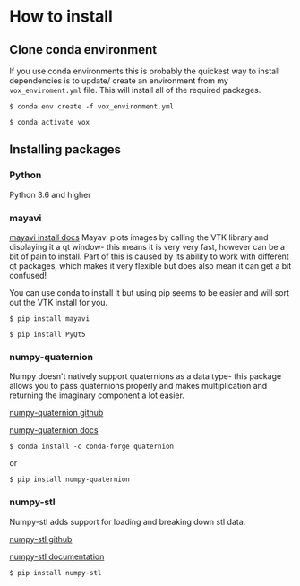 # How to install

## Clone conda environment

If you use conda environments this is probably the quickest way to install dependencies is to update/ create an environment from my `vox_enviroment.yml` file. This will install all of the required packages.

    $ conda env create -f vox_environment.yml

    $ conda activate vox

## Installing packages

### Python
Python 3.6 and higher

### mayavi

[mayavi install docs](https://docs.enthought.com/mayavi/mayavi/installation.html)
Mayavi plots images by calling the VTK library and displaying it a qt window- this means it is very very fast, however can be a bit of pain to install. Part of this is caused by its ability to work with different qt packages, which makes it very flexible but does also mean it can get a bit confused!

You can use conda to install it but using pip seems to be easier and will sort out the VTK install for you.

    $ pip install mayavi

    $ pip install PyQt5

### numpy-quaternion 

Numpy doesn't natively support quaternions as a data type- this package allows you to pass quaternions properly and makes multiplication and returning the imaginary component a lot easier.

[numpy-quaternion github](https://github.com/moble/quaternion)

[numpy-quaternion docs](https://quaternion.readthedocs.io/en/latest/)

    $ conda install -c conda-forge quaternion

or

    $ pip install numpy-quaternion

### numpy-stl
Numpy-stl adds support for loading and breaking down stl data.

[numpy-stl github](https://github.com/WoLpH/numpy-stl)

[numpy-stl documentation](https://numpy-stl.readthedocs.io/en/latest/)

    $ pip install numpy-stl
